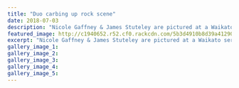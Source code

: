 ```yaml
---
title: "Duo carbing up rock scene"
date: 2018-07-03
description: "Nicole Gaffney & James Stuteley are pictured at a Waikato service station with their band's touring car..."
featured_image: http://c1940652.r52.cf0.rackcdn.com/5b3d4910b8d39a4129000128/James-Stutely-chron-3-july-350.gif
excerpt: "Nicole Gaffney & James Stuteley are pictured at a Waikato service station with their band's touring car."
gallery_image_1: 
gallery_image_2: 
gallery_image_3: 
gallery_image_4: 
gallery_image_5: 
---
```

